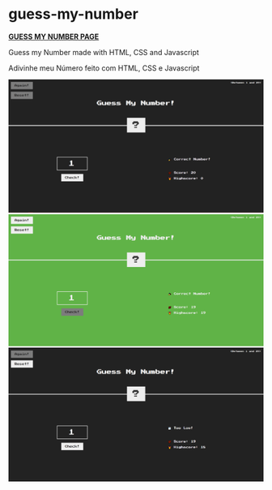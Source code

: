 # guess-my-number
<a href="https://mayckonrebecci.github.io/random-dice/"><strong>GUESS MY NUMBER PAGE</strong></a>

Guess my Number made with HTML, CSS and Javascript

Adivinhe meu Número feito com HTML, CSS e Javascript

<img src="img/screenshot1.png">
<img src="img/screenshot2.png">
<img src="img/screenshot3.png">
